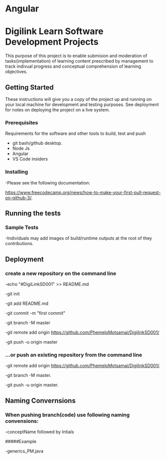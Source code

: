 # Angular

# Digilink Learn Software Development Projects

This purpose of this project is to enable submision and moderation of tasks(implementation)
of learning content prescribed by management to track indivual progress and conceptual comprehension of
learning objectives.

## Getting Started

These instructions will give you a copy of the project up and running on
your local machine for development and testing purposes. See deployment
for notes on deploying the project on a live system.

### Prerequisites

Requirements for the software and other tools to build, test and push
- git bash/github desktop.
- Node Js
- Angular
- VS Code insiders


### Installing

-Please see the following documentation:


https://www.freecodecamp.org/news/how-to-make-your-first-pull-request-on-github-3/.


## Running the tests

### Sample Tests

-Individuals may add images of build/runtime outputs at the root of they contributions.



## Deployment

### create a new repository on the command line
-echo "#DigiLinkSD001" >> README.md


-git init


-git add README.md


-git commit -m "first commit"


-git branch -M master


-git remote add origin https://github.com/PhemeloMotsamai/DigilinkSD001/


-git push -u origin master


### …or push an existing repository from the command line
-git remote add origin https://github.com/PhemeloMotsamai/DigilinkSD001/.


-git branch -M master.


-git push -u origin master.



## Naming Convernsions

### When pushing branch(code) use following naming convensions:

-conceptName followed by Intials

#####Example

-generics_PM.java

